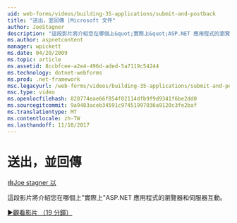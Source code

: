```yaml
---
uid: web-forms/videos/building-35-applications/submit-and-postback
title: "送出，並回傳 |Microsoft 文件"
author: JoeStagner
description: "這段影片將介紹您在哪個上&quot;實際上&quot;ASP.NET 應用程式的瀏覽器和伺服器互動。"
ms.author: aspnetcontent
manager: wpickett
ms.date: 04/20/2009
ms.topic: article
ms.assetid: 8ccbfcee-a2e4-496d-aded-5a7119c54244
ms.technology: dotnet-webforms
ms.prod: .net-framework
msc.legacyurl: /web-forms/videos/building-35-applications/submit-and-postback
msc.type: video
ms.openlocfilehash: 820774eae66f854f82114dfb9f9d9341f6be2dd0
ms.sourcegitcommit: 9a9483aceb34591c97451997036a9120c3fe2baf
ms.translationtype: MT
ms.contentlocale: zh-TW
ms.lasthandoff: 11/10/2017
---
```

<a name="submit-and-postback"></a>送出，並回傳
====================
由[Joe stagner 以](https://github.com/JoeStagner)

這段影片將介紹您在哪個上&quot;實際上&quot;ASP.NET 應用程式的瀏覽器和伺服器互動。

[&#9654;觀看影片 （19 分鐘）](https://channel9.msdn.com/Blogs/ASP-NET-Site-Videos/submit-and-postback)
